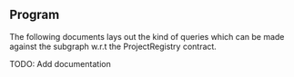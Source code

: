 ## Program

The following documents lays out the kind of queries which can be made against the subgraph w.r.t the ProjectRegistry contract.

TODO: Add documentation

